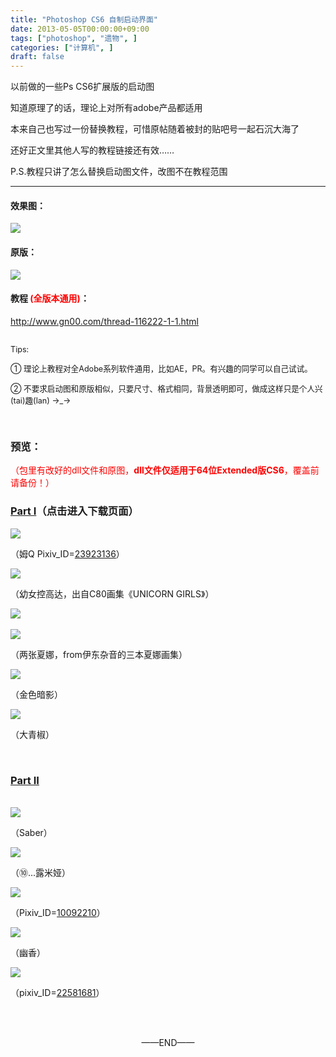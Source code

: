```yaml
---
title: "Photoshop CS6 自制启动界面"
date: 2013-05-05T00:00:00+09:00
tags: ["photoshop", "遗物", ]
categories: ["计算机", ]
draft: false
---
```


<!-- html -->
<p>以前做的一些Ps CS6扩展版的启动图</p>
<p>知道原理了的话，理论上对所有adobe产品都适用</p>
<p>本来自己也写过一份替换教程，可惜原帖随着被封的贴吧号一起石沉大海了</p>
<p>还好正文里其他人写的教程链接还有效……</p>
<p>P.S.教程只讲了怎么替换启动图文件，改图不在教程范围</p>

<HR>
<h4>效果图：</h4>
<img src="/images/blog/2/00.jpg">
<br />

<h4>原版：</h4>
<img src="/images/blog/2/01.jpg">
<br />

<h4>教程 <span style="color:red;">(全版本通用)</span>：</h4>
<a href="http://www.gn00.com/thread-116222-1-1.html" target="_blank">http://www.gn00.com/thread-116222-1-1.html</a>
<br />
<br />

<p style="font-size:0.9em;">Tips:</p>
<p style="font-size:0.9em;">① 理论上教程对全Adobe系列软件通用，比如AE，PR。有兴趣的同学可以自己试试。</p>
<p style="font-size:0.9em;">② 不要求启动图和原版相似，只要尺寸、格式相同，背景透明即可，做成这样只是个人兴(tai)趣(lan) →_→</p>
<br />
<h3>预览：</h3>
<p style="color:red;">（包里有改好的dll文件和原图，<b>dll文件仅适用于64位Extended版CS6</b>，覆盖前请备份！）</p>

<h3><a href="http://pan.baidu.com/share/link?shareid=469296&uk=1157869827">Part I</a>（点击进入下载页面）</h3>

<img src="/images/blog/2/02.jpg">
<p>（姆Q Pixiv_ID=<a href="http://www.pixiv.net/member_illust.php?mode=medium&illust_id=23923136" target="_blank">23923136</a>）</p>


<img src="/images/blog/2/03.jpg">
<p>（幼女控高达，出自C80画集《UNICORN GIRLS》）</p>

<img src="/images/blog/2/04.jpg">
<br /><br />
<img src="/images/blog/2/05.jpg">
<p>（两张夏娜，from伊东杂音的三本夏娜画集）</p>

<img src="/images/blog/2/06.jpg">
<p>（金色暗影）</p>

<img src="/images/blog/2/07.jpg">
<p>（大青椒）</p>


<br />
<h3><a href="http://pan.baidu.com/share/link?shareid=470794&uk=1157869827">Part II</a></h3>
<br />
<img src="/images/blog/2/08.jpg">
<p>（Saber）</p>

<img src="/images/blog/2/09.jpg">
<p>（⑩...露米娅）</p>

<img src="/images/blog/2/10.jpg">
<p>（Pixiv_ID=<a href="http://www.pixiv.net/member_illust.php?mode=medium&illust_id=10092210" target="_blank">10092210</a>）</p>

<img src="/images/blog/2/11.jpg">
<p>（幽香）</p>

<img src="/images/blog/2/12.jpg">
<p>（pixiv_ID=<a href="http://www.pixiv.net/member_illust.php?mode=medium&illust_id=22581681" target="_blank">22581681</a>）</p>

<br /><br />

<p align="center">——END——</p>

<!-- end html -->
